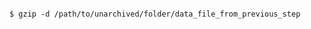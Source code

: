 <!-- layout:code post: database-backup_redis -->

```

$ gzip -d /path/to/unarchived/folder/data_file_from_previous_step

```
